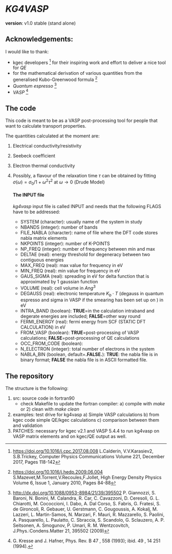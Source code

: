 # *__KG4VASP__*

__version__: v1.0 stable (stand alone)

## Acknowledgements:

I would like to thank:

* kgec developers [^1] for their inspiring work and effort to deliver a nice tool for *QE*
* for the mathematical derivation of various quantities from the generalised Kubo-Greenwood formula [^2]
* *Quantum espresso* [^3]
* *VASP* [^4]


## The code
This code is meant to be as a VASP post-processing tool for people that want to calculate transport properties.

The quantities calculated at the moment are:

1. Electrical conductivity/resistivity

2. Seebeck coefficient

3. Electron thermal conductivity

4. Possibly, a flavour of the relaxation time $\tau$ can be obtained by fitting $\sigma (\omega) = \sigma_0 / 1+\omega^2 \tau^2$ at $\omega \rightarrow 0$ (Drude Model)

    ####   The INPUT file
    *kg4vasp* input file is called INPUT and needs that  the following FLAGS have to be addressed:

    * SYSTEM (character): usually name of the system in study
    * NBANDS (integer): number of bands
    * FILE_NABLA (character): name of file where the DFT code stores nabla matrix elements
    * NKPOINTS (integer): number of K-POINTS
    * NP_FREQ (integer): number of frequency between min and max
    * DELTAE (real): energy threshold for degeneracy between two contiguous energies
    * MAX_FREQ (real): max value for frequency in eV
    * MIN_FREQ (real): min value for frequency in eV
    * GAUS_SIGMA (real): spreading in eV for delta function that is approximated by 1 gaussian function  
    * VOLUME (real): cell volume in $Ang ^3$
    * DEGAUSS (real): electronic temperature $K_b \cdot  T$ (degauss in quantum espresso and sigma in VASP if the smearing has been set up on ) in eV
    * INTRA_BAND (boolean): **TRUE**=in the calculation intraband and degerate energies are included; **FALSE**=other way round
    * FERMI_ENERGY (real): fermi energy from SCF (STATIC DFT CALCULATION) in eV
    * FROM_VASP (boolean): **TRUE**=post-processing of VASP calculations; **FALSE**=post-processing of QE calculations
    * OCC_FROM_CODE (boolean):
    * N_ELECTRON (integer): total number of electrons in the system
    * NABLA_BIN (boolean, default=**.FALSE.**): **TRUE**: the nabla file is in binary format; **FALSE** the nabla file is in ASCII formatted file.









## The repository
The structure is the following:

1. src: source code in fortran90
    * check Makefile to update the fortran compiler: a) compile with *make* or 2) clean with *make clean*
2. examples: test drive for kg4vasp
    a) Simple VASP calculations
    b) from kgec code simple QE/kgec calculations
    c) comparison between them and validation
3. PATCHES: necessary for kgec v2.1 and VASP 5.4.4 to run kg4vasp on VASP matrix elements and on kgec/QE output as well.


[^1]: https://doi.org/10.1016/j.cpc.2017.08.008 L.Calderín, V.V.Karasiev2, S.B.Trickey, Computer Physics Communications Volume 221, December 2017, Pages 118-142

[^2]: https://doi.org/10.1016/j.hedp.2009.06.004
S.Mazevet,M.Torrent,V.Recoules,F.Jollet, High Energy Density Physics Volume 6, Issue 1, January 2010, Pages 84-88

[^3]: http://dx.doi.org/10.1088/0953-8984/21/39/395502 P. Giannozzi, S. Baroni, N. Bonini, M. Calandra, R. Car, C. Cavazzoni, D. Ceresoli, G. L. Chiarotti, M. Cococcioni, I. Dabo, A. Dal Corso, S. Fabris, G. Fratesi, S. de Gironcoli, R. Gebauer, U. Gerstmann, C. Gougoussis, A. Kokalj, M. Lazzeri, L. Martin-Samos, N. Marzari, F. Mauri, R. Mazzarello, S. Paolini, A. Pasquarello, L. Paulatto, C. Sbraccia, S. Scandolo, G. Sclauzero, A. P. Seitsonen, A. Smogunov, P. Umari, R. M. Wentzcovitch, J.Phys.:Condens.Matter 21, 395502 (2009)

[^4]: G. Kresse and J. Hafner, Phys. Rev. B 47 , 558 (1993); ibid. 49 , 14 251 (1994).
